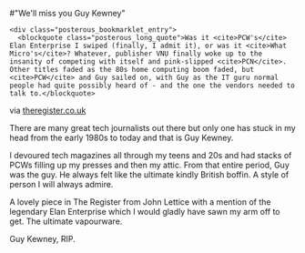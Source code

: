 #"We'll miss you Guy Kewney"


    <div class="posterous_bookmarklet_entry">
      <blockquote class="posterous_long_quote">Was it <cite>PCW's</cite> Elan Enterprise I swiped (finally, I admit it), or was it <cite>What Micro's</cite>? Whatever, publisher VNU finally woke up to the insanity of competing with itself and pink-slipped <cite>PCN</cite>. Other titles faded as the 80s home computing boom faded, but <cite>PCW</cite> and Guy sailed on, with Guy as the IT guru normal people had quite possibly heard of - and the one the vendors needed to talk to.</blockquote>

<div class="posterous_quote_citation">via <a href="http://www.theregister.co.uk/2010/04/08/goodbye_guy/">theregister.co.uk</a></div>
    <p>There are many great tech journalists out there but only one has stuck in my head from the early 1980s to today and that is Guy Kewney.
</p><p>I devoured tech magazines all through my teens and 20s and had stacks of PCWs filling up my presses and then my attic. From that entire period, Guy was the guy. He always felt like the ultimate kindly British boffin. A style of person I will always admire.
</p><p>A lovely piece in The Register from John Lettice with a mention of the legendary Elan Enterprise which I would gladly have sawn my arm off to get. The ultimate vapourware.
</p><p>Guy Kewney, RIP.</p></div>
  
